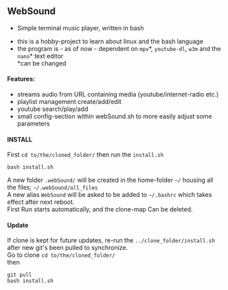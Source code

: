 ## WebSound
- Simple terminal music player, written in bash
* this is a hobby-project to learn about linux and the bash language
* the program is - as of now - dependent on `mpv`\*, `youtube-dl`, `w3m` and the `nano`\* text editor  
	\*can be changed

#### Features:
- streams audio from URL containing media (youtube/internet-radio etc.)
- playlist management create/add/edit
- youtube search/play/add
- small config-section within webSound.sh to more easily adjust some parameters

#### INSTALL
First `cd to/the/cloned_folder/` then run the `install.sh`
```
bash install.sh
```  
A new folder `.webSound/` will be created in the home-folder `~/` housing all the files; `~/.webSound/all_files`  
A new alias `WebSound` will be asked to be added to `~/.bashrc` which takes effect after next reboot.  
First Run starts automatically, and the clone-map Can be deleted.  

#### Update
If clone is kept for future updates, re-run the `../clone_folder/install.sh` after new git's been pulled to synchronize.  
Go to clone `cd to/the/cloned_folder/`  
then
```
git pull  
bash install.sh
```
